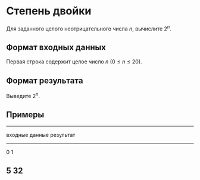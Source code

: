 # Степень двойки

Для заданного целого неотрицательного числа $n$, вычислите $2^n$.
 
## Формат входных данных

Первая строка содержит целое число $n$ ($0 \leqslant n \leqslant 20$).

## Формат результата

Выведите $2^n$.

## Примеры

------------------------------
входные данные  результат
--------------  --------------
0               1

5               32
------------------------------

